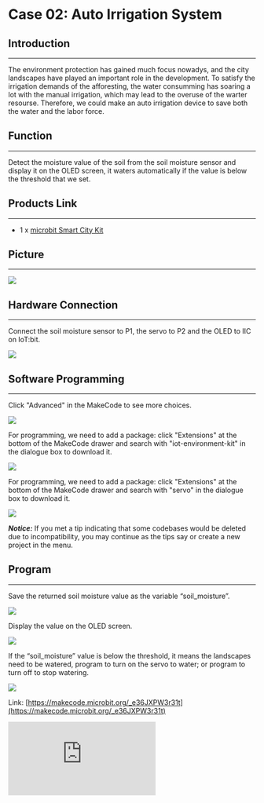 # Case 02: Auto Irrigation System



##  Introduction
---

The environment protection has gained much focus nowadys, and the city landscapes have played an important role in the development. To satisfy the irrigation demands of the afforesting, the water consumming has soaring a lot with the manual irrigation, which may lead to the overuse of the warter resourse. Therefore, we could make an auto irrigation device to save both the water and the labor force.

##  Function

---

Detect the moisture value of the soil from the soil moisture sensor and display it on the OLED screen, it waters automatically if the value is below the threshold that we set.

## Products Link
---
- 1 x [microbit Smart City Kit](https://shop.elecfreaks.com/products/elecfreaks-micro-bit-smart-city-kit-without-micro-bit-board?_pos=1&_sid=ce30b50b6&_ss=r)

## Picture
---

![](./images/microbit-Smart-City-Kit-case-01-02.png)


## Hardware Connection
---

Connect the soil moisture sensor to P1,  the servo to P2 and the OLED to IIC on IoT:bit.


![](./images/microbit-Smart-City-Kit-case-02-03.png)


## Software Programming

---

Click "Advanced" in the MakeCode to see more choices.

![](./images/microbit-Smart-City-Kit-case-01-04.png)

For programming, we need to add a package: click "Extensions" at the bottom of the MakeCode drawer and search with "iot-environment-kit" in the dialogue box to download it.

![](./images/microbit-Smart-City-Kit-case-01-05.png)

For programming, we need to add a package: click "Extensions" at the bottom of the MakeCode drawer and search with "servo" in the dialogue box to download it.

![](./images/microbit-Smart-City-Kit-case-01-06.png)

***Notice:*** If you met a tip indicating that some codebases would be deleted due to incompatibility, you may continue as the tips say or create a new project in the menu.

## Program

---
Save the returned soil moisture value as the variable “soil_moisture”.

![](./images/microbit-Smart-City-Kit-case-02-07.png)

Display the value on the OLED screen.

![](./images/microbit-Smart-City-Kit-case-02-08.png)

If the “soil_moisture” value is below the threshold, it means the landscapes need to be watered, program to turn on the servo to water; or program to turn off to stop watering.

![](./images/microbit-Smart-City-Kit-case-02-09.png)


Link: [https://makecode.microbit.org/_e36JXPW3r31t](https://makecode.microbit.org/_e36JXPW3r31t)

<div
    style={{
        position: 'relative',
        paddingBottom: '60%',
        overflow: 'hidden',
    }}
>
    <iframe
        src="https://makecode.microbit.org/_e36JXPW3r31t"
        frameborder="0"
        sandbox="allow-popups allow-forms allow-scripts allow-same-origin"
        style={{
            position: 'absolute',
            width: '100%',
            height: '100%',
        }}
    />
</div>


## Result
---
- The soil moisture value displays on the OLED, the water valve would be opened if the value is lower than the threshold or it turns off to save water.
